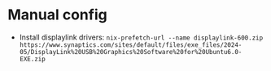# Manual config
- Install displaylink drivers: `nix-prefetch-url --name displaylink-600.zip https://www.synaptics.com/sites/default/files/exe_files/2024-05/DisplayLink%20USB%20Graphics%20Software%20for%20Ubuntu6.0-EXE.zip`